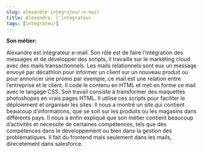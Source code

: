 ```yaml
---
slug: alexandre-integrateur-e-mail
title: Alexandre, l'intégrateur
tags: [intégrateur]
---
```


**Son métier:**  

Alexandre est intégrateur e-mail. Son rôle est de faire l’intégration des messages et de développer des scripts, il travaille sur le markéting cloud avec des mails transactionnels. Les mails relationnels sont eux un message envoyé par décathlon pour informer un client sur un nouveau produit ou pour annoncer une promo par exemple, ce mail est une relation entre l’entreprise et le client. Il code le contenu en HTML et met en forme ce mail avec le langage CSS. Son travail consiste à transformer des maquettes photoshopes en vrais pages HTML. Il utilise ces scripts pour faciliter le déploiement et organiser les sites. Il nous a montré un site qui contient beaucoup d’informations, que se soit sur les produits ou les magasins dans différents pays. Il nous a enfin expliqué que son métier contient beaucoup d’activités et nécessite de certaines compétences, tels que des compétences dans le développement ou bien dans la gestion des problématiques. Il fait du frontend mais seulement dans les mails, direcetement dans salesforce.